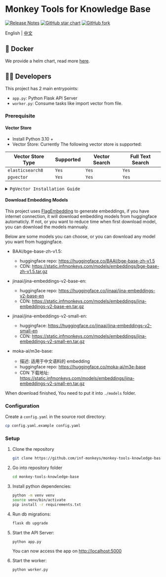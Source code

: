 # Monkey Tools for Knowledge Base

[![Release Notes](https://img.shields.io/github/release/inf-monkeys/monkey-tools-knowledge-base)](https://github.com/inf-monkeys/monkey-tools-knowledge-base/releases)
[![GitHub star chart](https://img.shields.io/github/stars/inf-monkeys/monkey-tools-knowledge-base?style=social)](https://star-history.com/#inf-monkeys/monkey-tools-knowledge-base)
[![GitHub fork](https://img.shields.io/github/forks/inf-monkeys/monkey-tools-knowledge-base?style=social)](https://github.com/inf-monkeys/monkey-tools-knowledge-base/fork)

English | [中文](./README-ZH.md)

## 🐳 Docker 

We provide a helm chart, read more [here](https://github.com/inf-monkeys/monkeys-cloud/blob/main/helm/charts/community/tools/monkey-tools-knowledge-base/README.md).

## 👨‍💻 Developers

This project has 2 main entrypoints:

-   `app.py`: Python Flask API Server
-   `worker.py`: Consume tasks like import vector from file.

### Prerequisite

#### Vector Store

-   Install Python 3.10 +
-   Vector Store: Currently The following vector store is supported:
  
| Vector Store Type | Supported | Vector Search | Full Text Search |
| ----------------- | --------- | ------------- | ---------------- |
| `elasticsearch8`  | `Yes`     | `Yes`         | `Yes`            |
| `pgvector`        | `Yes`     | `Yes`         | `Yes`            |


</details>

<details>
<summary><kbd>PgVector Installation Guide</kbd></summary>

For most simple case, you can install PgVector using Docker:

```sh
docker run --name pgvector -p 5433:5432 -e POSTGRES_USER=postgres -e POSTGRES_DB=knowledge-base -e POSTGRES_PASSWORD=postgres -d pgvector/pgvector:pg16
```

And then run `CREATE EXTENSION vector;` inside postgres shell.

Or you can read [official doc](https://github.com/pgvector/pgvector/).

</details>


#### Download Embedding Models

This project uses [FlagEmbedding](https://github.com/FlagOpen/FlagEmbedding) to generate embeddings, if you have internet connection, it will download embedding models from huggingface automaticly. If not, or you want to reduce time when first download model, you can download the models mannualy.

Below are some models you can choose, or you can download any model you want from huggingface.

- BAAI/bge-base-zh-v1.5: 
    - huggingface repo: https://huggingface.co/BAAI/bge-base-zh-v1.5
    - CDN: https://static.infmonkeys.com/models/embeddings/bge-base-zh-v1.5.tar.gz

- jinaai/jina-embeddings-v2-base-en:
    - huggingface repo: https://huggingface.co/jinaai/jina-embeddings-v2-base-en
    - CDN: https://static.infmonkeys.com/models/embeddings/jina-embeddings-v2-base-en.tar.gz

- jinaai/jina-embeddings-v2-small-en:
    - huggingface: https://huggingface.co/jinaai/jina-embeddings-v2-small-en
    - CDN: https://static.infmonkeys.com/models/embeddings/jina-embeddings-v2-small-en.tar.gz

- moka-ai/m3e-base:
    - 描述: 适用于中文语料的 embedding
    - huggingface repo: https://huggingface.co/moka-ai/m3e-base
    - CDN 下载地址: https://static.infmonkeys.com/models/embeddings/jina-embeddings-v2-small-en.tar.gz

When download finished, You need to put it into `./models` folder.

### Configuration

Create a `config.yaml` in the source root directory: 

```sh
cp config.yaml.example config.yaml
```

### Setup


1. Clone the repository

    ```bash
    git clone https://github.com/inf-monkeys/monkey-tools-knowledge-base
    ```

2. Go into repository folder

    ```bash
    cd monkey-tools-knowledge-base
    ```

3. Install python dependencies:

    ```bash
    python -m venv venv
    source venv/bin/activate
    pip install -r requirements.txt
    ```

4. Run db migrations:

    ```bash
    flask db upgrade
    ```

5. Start the API Server:

    ```bash
    python app.py
    ```

    You can now access the app on [http://localhost:5000](http://localhost:5000)

6. Start the worker:

    ```bash
    python worker.py
    ```
